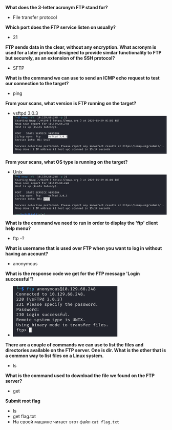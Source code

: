 **What does the 3-letter acronym FTP stand for?**
- File transfer protocol

**Which port does the FTP service listen on usually?**
- 21

**FTP sends data in the clear, without any encryption. What acronym is used for a later protocol designed to provide similar functionality to FTP but securely, as an extension of the SSH protocol?**
- SFTP

**What is the command we can use to send an ICMP echo request to test our connection to the target?**
- ping

**From your scans, what version is FTP running on the target?**
- vsftpd 3.0.3
![](../src/images/Pasted%20image%2020250529100211.png)

**From your scans, what OS type is running on the target?**
- Unix
![](../src/images/Pasted%20image%2020250529100242.png)

**What is the command we need to run in order to display the 'ftp' client help menu?**
- ftp -?

**What is username that is used over FTP when you want to log in without having an account?**
- anonymous

**What is the response code we get for the FTP message 'Login successful'?**
- ![](../src/images/Pasted%20image%2020250529100638.png)

**There are a couple of commands we can use to list the files and directories available on the FTP server. One is dir. What is the other that is a common way to list files on a Linux system.**
- ls

**What is the command used to download the file we found on the FTP server?**
- get

**Submit root flag**
- ls
- get flag.txt
- На своей машине читает этот файл `cat flag.txt` 
